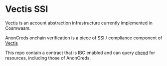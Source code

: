 # Vectis SSI

[Vectis] is an account abstraction infrastructure currently implemented in Cosmwasm.

AnonCreds onchain verification is a piece of SSI / compliance component of [Vectis]

This repo contain a contract that is IBC enabled and can query [cheqd] for resources,
including those of AnonCreds.

[vectis]: https://github.com/nymlab/vectis
[cheqd]: https://cheqd.io
